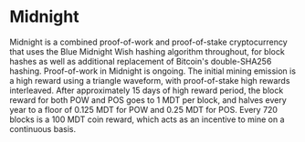 Midnight
=======================================

Midnight is a combined proof-of-work and proof-of-stake cryptocurrency that uses the Blue Midnight Wish hashing algorithm throughout, for block hashes as well as additional replacement of Bitcoin's double-SHA256 hashing.  Proof-of-work in Midnight is ongoing.  The initial mining emission is a high reward using a triangle waveform, with proof-of-stake high rewards interleaved.  After approximately 15 days of high reward period, the block reward for both POW and POS goes to 1 MDT per block, and halves every year to a floor of 0.125 MDT for POW and 0.25 MDT for POS.  Every 720 blocks is a 100 MDT coin reward, which acts as an incentive to mine on a continuous basis.
